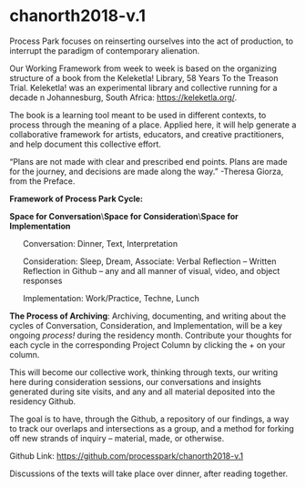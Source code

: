 # chanorth2018-v.1
Process Park focuses on reinserting ourselves into the act of production, to interrupt the paradigm of contemporary alienation.

Our Working Framework from week to week is based on the organizing structure of a book from the Keleketla! Library, 58 Years To the Treason Trial. Keleketla! was an experimental library and collective running for a decade n Johannesburg, South Africa: https://keleketla.org/. 

The book is a learning tool meant to be used in different contexts, to process through the meaning of a place. Applied here, it will help generate a collaborative framework for artists, educators, and creative practitioners, and help document this collective effort.

“Plans are not made with clear and prescribed end points. Plans are made for the journey, and decisions are made along the way.” -Theresa Giorza, from the Preface.   
 	
<strong>Framework of Process Park Cycle:</strong>                                                                 	           	

<strong>Space for Conversation</strong>\\<strong>Space for Consideration</strong>\\<strong>Space for Implementation</strong>

 <ul>Conversation: Dinner, Text, Interpretation</ul>
<ul>Consideration: Sleep, Dream, Associate: Verbal Reflection – Written Reflection in Github – any and all manner of visual, video, and object responses</ul>
  <ul>Implementation: Work/Practice, Techne, Lunch</ul>

<p><strong>The Process of Archiving</strong>: Archiving, documenting, and writing about the cycles of Conversation, Consideration, and Implementation, will be a key ongoing <em>process!</em> during the residency month. Contribute your thoughts for each cycle in the corresponding Project Column by clicking the + on your column. 
 
This will become our collective work, thinking through texts, our writing here during consideration sessions, our conversations and insights generated during site visits, and any and all material deposited into the residency Github. 

The goal is to have, through the Github, a repository of our findings, a way to track our overlaps and intersections as a group, and a method for forking off new strands of inquiry – material, made, or otherwise.

Github Link: https://github.com/processpark/chanorth2018-v.1

Discussions of the texts will take place over dinner, after reading together.


